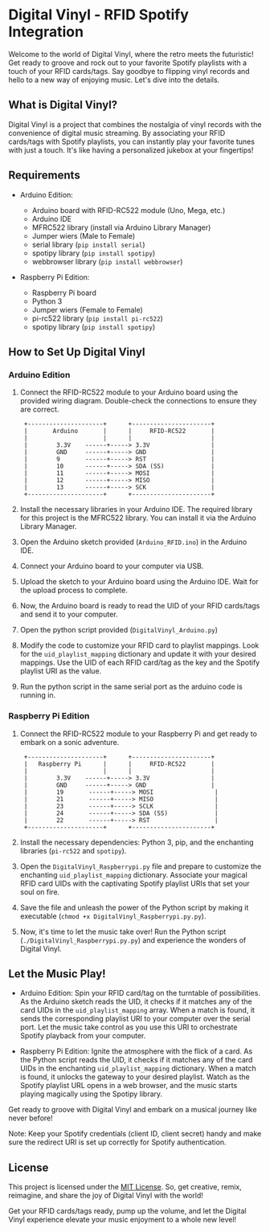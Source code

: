 # Digital Vinyl - RFID Spotify Integration

Welcome to the world of Digital Vinyl, where the retro meets the futuristic! Get ready to groove and rock out to your favorite Spotify playlists with a touch of your RFID cards/tags. Say goodbye to flipping vinyl records and hello to a new way of enjoying music. Let's dive into the details.

## What is Digital Vinyl?

Digital Vinyl is a project that combines the nostalgia of vinyl records with the convenience of digital music streaming. By associating your RFID cards/tags with Spotify playlists, you can instantly play your favorite tunes with just a touch. It's like having a personalized jukebox at your fingertips!

## Requirements

- Arduino Edition:
  - Arduino board with RFID-RC522 module (Uno, Mega, etc.)
  - Arduino IDE
  - MFRC522 library (install via Arduino Library Manager)
  - Jumper wiers (Male to Female)
  - serial library (`pip install serial`)
  - spotipy library (`pip install spotipy`)
  - webbrowser library (`pip install webbrowser`)

- Raspberry Pi Edition:
  - Raspberry Pi board
  - Python 3
  - Jumper wiers (Female to Female)
  - pi-rc522 library (`pip install pi-rc522`)
  - spotipy library (`pip install spotipy`)

## How to Set Up Digital Vinyl

### Arduino Edition

1. Connect the RFID-RC522 module to your Arduino board using the provided wiring diagram. Double-check the connections to ensure they are correct.

        +---------------------+      +----------------------+
        |       Arduino       |      |     RFID-RC522       |
        |                     |      |                      |
        |        3.3V    ------+-----> 3.3V                 |
        |        GND     ------+-----> GND                  |
        |        9       ------+-----> RST                  |
        |        10      ------+-----> SDA (SS)             |
        |        11      ------+-----> MOSI                 |
        |        12      ------+-----> MISO                 |
        |        13      ------+-----> SCK                  |
        +---------------------+      +----------------------+

2. Install the necessary libraries in your Arduino IDE. The required library for this project is the MFRC522 library. You can install it via the Arduino Library Manager.

3. Open the Arduino sketch provided (`Arduino_RFID.ino`) in the Arduino IDE.

4. Connect your Arduino board to your computer via USB.

5. Upload the sketch to your Arduino board using the Arduino IDE. Wait for the upload process to complete.

6. Now, the Arduino board is ready to read the UID of your RFID cards/tags and send it to your computer.

7. Open the python script provided (`DigitalVinyl_Arduino.py`)

8. Modify the code to customize your RFID card to playlist mappings. Look for the `uid_playlist_mapping` dictionary and update it with your desired mappings. Use the UID of each RFID card/tag as the key and the Spotify playlist URI as the value.

9. Run the python script in the same serial port as the arduino code is running in. 

### Raspberry Pi Edition

1. Connect the RFID-RC522 module to your Raspberry Pi and get ready to embark on a sonic adventure.

        +---------------------+      +----------------------+
        |   Raspberry Pi      |      |     RFID-RC522       |
        |                     |      |                      |
        |        3.3V    ------+-----> 3.3V                 |
        |        GND     ------+-----> GND                  |
        |        19       ------+-----> MOSI                 |
        |        21       ------+-----> MISO                 |
        |        23       ------+-----> SCLK                 |
        |        24       ------+-----> SDA (SS)             |
        |        22       ------+-----> RST                  |
        +---------------------+      +----------------------+

2. Install the necessary dependencies: Python 3, pip, and the enchanting libraries (`pi-rc522` and `spotipy`).

3. Open the `DigitalVinyl_Raspberrypi.py` file and prepare to customize the enchanting `uid_playlist_mapping` dictionary. Associate your magical RFID card UIDs with the captivating Spotify playlist URIs that set your soul on fire.

4. Save the file and unleash the power of the Python script by making it executable (`chmod +x DigitalVinyl_Raspberrypi.py.py`).

5. Now, it's time to let the music take over! Run the Python script (`./DigitalVinyl_Raspberrypi.py.py`) and experience the wonders of Digital Vinyl.

## Let the Music Play!

- Arduino Edition: Spin your RFID card/tag on the turntable of possibilities. As the Arduino sketch reads the UID, it checks if it matches any of the card UIDs in the `uid_playlist_mapping` array. When a match is found, it sends the corresponding playlist URI to your computer over the serial port. Let the music take control as you use this URI to orchestrate Spotify playback from your computer.

- Raspberry Pi Edition: Ignite the atmosphere with the flick of a card. As the Python script reads the UID, it checks if it matches any of the card UIDs in the enchanting `uid_playlist_mapping` dictionary. When a match is found, it unlocks the gateway to your desired playlist. Watch as the Spotify playlist URL opens in a web browser, and the music starts playing magically using the Spotipy library.

Get ready to groove with Digital Vinyl and embark on a musical journey like never before!

Note: Keep your Spotify credentials (client ID, client secret) handy and make sure the redirect URI is set up correctly for Spotify authentication.

## License

This project is licensed under the [MIT License](LICENSE). So, get creative, remix, reimagine, and share the joy of Digital Vinyl with the world!

Get your RFID cards/tags ready, pump up the volume, and let the Digital Vinyl experience elevate your music enjoyment to a whole new level!

